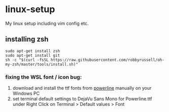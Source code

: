 # linux-setup
My linux setup including vim config etc.

## installing zsh
    sudo apt-get install zsh
    sudo apt-get install git
    sh -c "$(curl -fsSL https://raw.githubusercontent.com/robbyrussell/oh-my-zsh/master/tools/install.sh)"
### fixing the WSL font / icon bug:
1. download and install the ttf fonts from [powerline](https://github.com/powerline/fonts/tree/master/DejaVuSansMono) manually on your Windows PC
2. set terminal default settings to DejaVu Sans Mono for Powerline.ttf under Right Click on Terminal > Default values > Font
